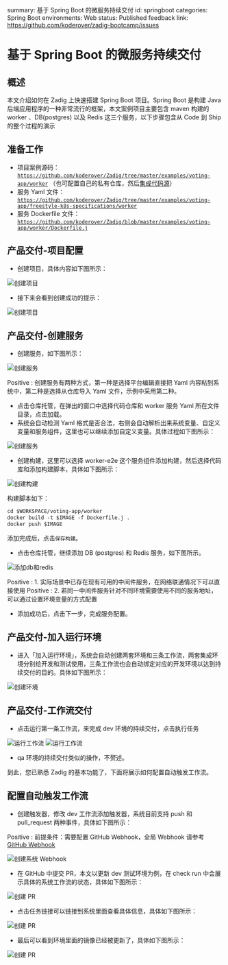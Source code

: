 summary: 基于 Spring Boot 的微服务持续交付
id: springboot
categories: Spring Boot
environments: Web
status: Published
feedback link: https://github.com/koderover/zadig-bootcamp/issues

# 基于 Spring Boot 的微服务持续交付

## 概述

本文介绍如何在 Zadig 上快速搭建 Spring Boot 项目。Spring Boot 是构建 Java 后端应用程序的一种非常流行的框架，本文案例项目主要包含 maven 构建的 worker 、DB(postgres) 以及 Redis 这三个服务，以下步骤包含从 Code 到 Ship 的整个过程的演示

## 准备工作

- 项目案例源码： [`https://github.com/koderover/Zadig/tree/master/examples/voting-app/worker`](https://github.com/koderover/Zadig/tree/master/examples/voting-app/worker) （也可配置自己的私有仓库，然后[集成代码源](https://docs.koderover.com/zadig/settings/codehost/#gitlab-%E9%9B%86%E6%88%90)）
- 服务 Yaml 文件：[`https://github.com/koderover/Zadig/tree/master/examples/voting-app/freestyle-k8s-specifications/worker`](https://github.com/koderover/Zadig/tree/master/examples/voting-app/freestyle-k8s-specifications/worker)
- 服务 Dockerfile 文件：[`https://github.com/koderover/Zadig/blob/master/examples/voting-app/worker/Dockerfile.j`](https://github.com/koderover/Zadig/blob/master/examples/voting-app/worker/Dockerfile.j)

## 产品交付-项目配置

- 创建项目，具体内容如下图所示：

![创建项目](./img/springboot_create_project.png "创建项目")

- 接下来会看到创建成功的提示：

![创建项目](./img/springboot_succeeded_to_create_project.png "创建项目成功提示")
## 产品交付-创建服务

- 创建服务，如下图所示：

![创建服务](./img/springboot_createService.png "创建服务")

Positive
: 创建服务有两种方式，第一种是选择平台编辑直接把 Yaml 内容粘到系统中，第二种是选择从仓库导入 Yaml 文件，示例中采用第二种。

- 点击仓库托管，在弹出的窗口中选择代码仓库和 worker 服务 Yaml 所在文件目录，点击加载。
- 系统会自动检测 Yaml 格式是否合法，右侧会自动解析出来系统变量、自定义变量和服务组件，这里也可以继续添加自定义变量。具体过程如下图所示：

![创建服务](./img/springboot_load_service_yaml.gif "加载服务配置")

- 创建构建，这里可以选择 worker-e2e 这个服务组件添加构建，然后选择代码库和添加构建脚本，具体如下图所示：

![创建构建](./img/springboot_create_build.png "创建构建")

构建脚本如下：

```dockerfile
cd $WORKSPACE/voting-app/worker
docker build -t $IMAGE -f Dockerfile.j .
docker push $IMAGE
```
添加完成后，点击`保存构建`。

- 点击仓库托管，继续添加 DB  (postgres) 和 Redis 服务，如下图所示。

![添加db和redis](./img/springboot_add_db.png "添加db和redis")

Positive
: 1. 实际场景中已存在现有可用的中间件服务，在网络联通情况下可以直接使用
Positive
: 2. 若同一中间件服务针对不同环境需要使用不同的服务地址，可以通过设置环境变量的方式配置

- 添加成功后，点击下一步，完成服务配置。

## 产品交付-加入运行环境

- 进入「加入运行环境」，系统会自动创建两套环境和三条工作流，两套集成环境分别给开发和测试使用，三条工作流也会自动绑定对应的开发环境以达到持续交付的目的。具体如下图所示：

![创建环境](./img/springboot_create_project_result.png "创建环境")

## 产品交付-工作流交付

- 点击运行第一条工作流，来完成 dev 环境的持续交付，点击执行任务

![运行工作流](./img/springboot_run_dev_worker.png "运行工作流")
![运行工作流](./img/springboot_run_pipeline_result.png "运行工作流")

- qa 环境的持续交付类似的操作，不赘述。

到此，您已熟悉 Zadig 的基本功能了，下面将展示如何配置自动触发工作流。

## 配置自动触发工作流

- 创建触发器，修改 dev 工作流添加触发器，系统目前支持 push 和 pull_request 两种事件，具体如下图所示：

Positive
: 前提条件：需要配置 GitHub Webhook，全局 Webhook 请参考 [GitHub Webhook](https://docs.koderover.com/zadig/settings/webhook-config/#gitlab-webhook-%E9%85%8D%E7%BD%AE)

![创建系统 Webhook](./img/springboot_create_webhook.png "创建系统Webhook")

- 在 GitHub 中提交 PR，本文以更新 dev 测试环境为例，在 check run 中会展示具体的系统工作流的状态，具体如下图所示：

![创建 PR](./img/springboot_create_pr.png "创建 PR")

- 点击任务链接可以链接到系统里面查看具体信息，具体如下图所示：

![创建 PR](./img/springboot_webhook_triggered_pipeline.png "创建 PR")

- 最后可以看到环境里面的镜像已经被更新了，具体如下图所示：

![创建 PR](./img/springboot_triggered_pipeline_env_stats.png "创建 PR")

